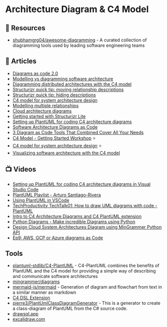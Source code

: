 # Architecture Diagram & C4 Model

## 📘 Resources
- [shubhamgrg04/awesome-diagramming](https://github.com/shubhamgrg04/awesome-diagramming) - A curated collection of diagramming tools used by leading software engineering teams

## 📕 Articles
- [Diagrams as code 2.0](https://dev.to/simonbrown/diagrams-as-code-2-0-82k)
- [Modelling vs diagramming software architecture](https://blog.icepanel.io/2022/09/21/modelling-vs-diagramming-software-architecture)
- [Diagramming distributed architectures with the C4 model](https://dev.to/simonbrown/diagramming-distributed-architectures-with-the-c4-model-51cm)
- [Structurizr quick tip: moving relationship descriptions](https://dev.to/simonbrown/structurizr-quick-tip-moving-relationship-descriptions-4iim)
- [Structurizr quick tip: hiding descriptions](https://dev.to/simonbrown/structurizr-quick-tip-hiding-descriptions-324b)
- [C4 model for system architecture design](https://blog.icepanel.io/2022/10/03/c4-model-for-system-architecture-design/)
- [Modelling multiple relationships](https://dev.to/simonbrown/modelling-multiple-relationships-51bf)
- [Cloud architecture diagrams](https://dev.to/simonbrown/cloud-architecture-diagrams-3pbm)
- [Getting started with Structurizr Lite](https://dev.to/simonbrown/getting-started-with-structurizr-lite-27d0)
- [Setting up PlantUML for coding C4 architecture diagrams](https://joymonscode.blogspot.com/2019/04/setting-up-plantuml-for-coding-c4.html)
- [Software Architecture Diagrams as Code](https://shekhargulati.com/2020/04/21/software-architecture-diagrams-as-code/)
- [3 Diagram as Code Tools That Combined Cover All Your Needs](https://dev.to/xnok/3-diagram-as-code-tools-that-combined-cover-all-your-needs-3fl9)
- [C4 Model - Getting Started Workshop](https://miro.com/miroverse/c4-model-getting-started-workshop/) ⭐ 
- [C4 model for system architecture design](https://icepanel.io/blog/2022-10-03-c4-model-for-system-architecture-design) ⭐ 
- [Visualizing software architecture with the C4 model](https://icepanel.io/blog/2023-02-23-visualizing-software-architecture-with-the-c4-model)

## 📺 Videos
- [Setting up PlantUML for coding C4 architecture diagrams in Visual Studio Code](https://www.youtube.com/watch?v=Zt3Bj1HMJ8g)
- [PlantUML Playlist - Arturo Santiago-Rivera](https://www.youtube.com/playlist?list=PLPPxJMwitEl0-J8xO_z7SzjI9UTYH7dvz)
- [Using PlantUML in VSCode](https://www.youtube.com/watch?v=xkwJ9GwgZJU)
- [TechProductivity TechTalk01: How to draw UML diagrams with code - PlantUML](https://www.youtube.com/watch?v=Dd0bJlHDwLY)
- [Intro to C4 Architecture Diagrams and C4 PlantUML extension](https://www.youtube.com/watch?v=n-e1FDAtBuM)
- [Python Diagrams - Make incredible Diagrams using Python](https://www.youtube.com/watch?v=Oa-_EUg44cQ)
- [Design Cloud System Architectures Diagram using MinGrammer Python API](https://www.youtube.com/watch?v=BavZNZTu5-E)
- [Ep9: AWS, GCP or Azure diagrams as Code](https://www.youtube.com/watch?v=OuoHplWY4Yg)
## Tools
- [plantuml-stdlib/C4-PlantUML](https://github.com/plantuml-stdlib/C4-PlantUML) - C4-PlantUML combines the benefits of PlantUML and the C4 model for providing a simple way of describing and communicate software architectures
- [mingrammer/diagrams](https://github.com/mingrammer/diagrams)
- [mermaid-js/mermaid](https://github.com/mermaid-js/mermaid) - Generation of diagram and flowchart from text in a similar manner as markdown
- [C4 DSL Extension](https://marketplace.visualstudio.com/items?itemName=systemticks.c4-dsl-extension)
- [pierre3/PlantUmlClassDiagramGenerator](https://github.com/pierre3/PlantUmlClassDiagramGenerator) - This is a generator to create a class-diagram of PlantUML from the C# source code.
- [drawsql.app](https://drawsql.app/)
- [excalidraw.com](https://excalidraw.com/)
